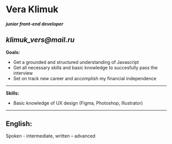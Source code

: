 # Vera Klimuk #
##### junior front-end developer #####
_klimuk_vers@mail.ru_
---
**Goals:**
+ Get a grounded and structured understanding of Javascript
+ Get all necessary skills and basic knowledge to succesfully pass the interview
+ Set on track new career and accomplish my financial independence
---
**Skills:**
+ Basic knowledge of UX design (Figma, Photoshop, Illustrator)
---
**English:**
-
Spoken - intermediate, written – advanced
